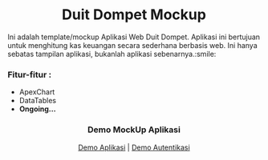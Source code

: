 <h1 align='center'>Duit Dompet Mockup</h1>

<p align='left'>Ini adalah template/mockup Aplikasi Web Duit Dompet. Aplikasi ini bertujuan untuk menghitung kas keuangan secara sederhana berbasis web. Ini hanya sebatas tampilan aplikasi, bukanlah aplikasi sebenarnya.:smile:</p>

<h3>Fitur-fitur :</h3>
<ul>
 <li>ApexChart</li>
 <li>DataTables</li>
 <li><strong>Ongoing...</strong></li>
</ul>

**<h3 align='center'>Demo MockUp Aplikasi</h3>**
<p align="center">
  <a href="https://lemonsprite.github.io/Duit-Dompet-Mockup">Demo Aplikasi</a> |
  <a href="https://lemonsprite.github.io/Duit-Dompet-Mockup/auth.login.html">Demo Autentikasi</a>
</p>
